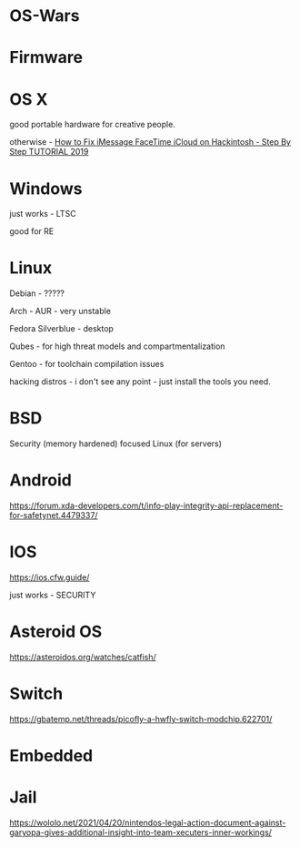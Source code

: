 # OS-Wars

# Firmware

# OS X

good portable hardware for creative people.

otherwise - [How to Fix iMessage FaceTime iCloud on Hackintosh - Step By Step TUTORIAL 2019](https://www.youtube.com/watch?v=3xn9CpRjkf4)

# Windows

just works - LTSC

good for RE

# Linux

Debian - ?????

Arch - AUR - very unstable

Fedora Silverblue - desktop

Qubes - for high threat models and compartmentalization

Gentoo - for toolchain compilation issues

hacking distros - i don't see any point - just install the tools you need.

# BSD

Security (memory hardened) focused Linux (for servers)

# Android

https://forum.xda-developers.com/t/info-play-integrity-api-replacement-for-safetynet.4479337/

# IOS

https://ios.cfw.guide/

just works - SECURITY

# Asteroid OS

https://asteroidos.org/watches/catfish/

# Switch

https://gbatemp.net/threads/picofly-a-hwfly-switch-modchip.622701/

# Embedded

# Jail

https://wololo.net/2021/04/20/nintendos-legal-action-document-against-garyopa-gives-additional-insight-into-team-xecuters-inner-workings/
